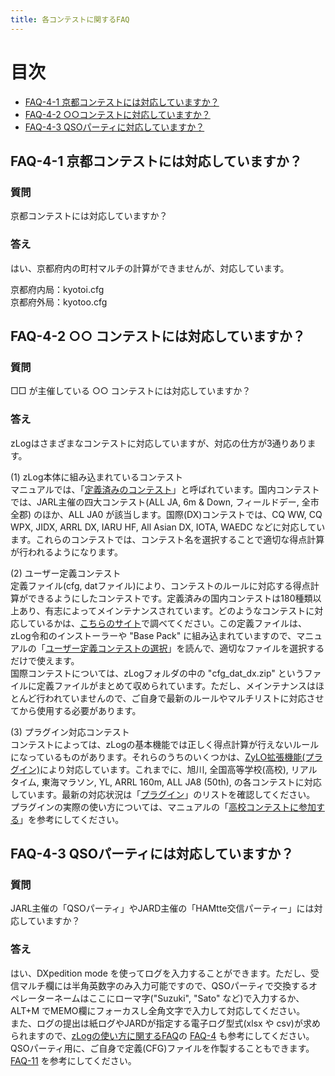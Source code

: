 ```yaml
---
title: 各コンテストに関するFAQ
---
```


# 目次

* [FAQ-4-1 京都コンテストには対応していますか？](#faq-4-1-京都コンテストには対応していますか)
* [FAQ-4-2 ○○コンテストに対応していますか？](#faq-4-2--コンテストには対応していますか)
* [FAQ-4-3 QSOパーティに対応していますか？]()

## FAQ-4-1 京都コンテストには対応していますか？

### 質問

京都コンテストには対応していますか？

### 答え

はい、京都府内の町村マルチの計算ができませんが、対応しています。  
  
京都府内局：kyotoi.cfg  
京都府外局：kyotoo.cfg  

## FAQ-4-2 ○○ コンテストには対応していますか？

### 質問

□□ が主催している ○○ コンテストには対応していますか？

### 答え

zLogはさまざまなコンテストに対応していますが、対応の仕方が3通りあります。

(1) zLog本体に組み込まれているコンテスト  
マニュアルでは、「[定義済みのコンテスト](https://use.zlog.org/manual/%E5%AE%9A%E7%BE%A9%E6%B8%88%E3%81%BF%E3%81%AE%E3%82%B3%E3%83%B3%E3%83%86%E3%82%B9%E3%83%88)」と呼ばれています。国内コンテストでは、JARL主催の四大コンテスト(ALL JA, 6m & Down, フィールドデー, 全市全郡) のほか、ALL JA0 が該当します。国際(DX)コンテストでは、CQ WW, CQ WPX, JIDX, ARRL DX, IARU HF, All Asian DX, IOTA, WAEDC などに対応しています。これらのコンテストでは、コンテスト名を選択することで適切な得点計算が行われるようになります。

(2) ユーザー定義コンテスト  
定義ファイル(cfg, datファイル)により、コンテストのルールに対応する得点計算ができるようにしたコンテストです。定義済みの国内コンテストは180種類以上あり、有志によってメインテナンスされています。どのようなコンテストに対応しているかは、[こちらのサイト](http://ja6ycu.in.coocan.jp/ZLOG/)で調べてください。この定義ファイルは、zLog令和のインストーラーや "Base Pack" に組み込まれていますので、マニュアルの「[ユーザー定義コンテストの選択](https://use.zlog.org/manual/%E3%83%A6%E3%83%BC%E3%82%B6%E3%83%BC%E5%AE%9A%E7%BE%A9%E3%82%B3%E3%83%B3%E3%83%86%E3%82%B9%E3%83%88)」を読んで、適切なファイルを選択するだけで使えます。  
国際コンテストについては、zLogフォルダの中の "cfg_dat_dx.zip" というファイルに定義ファイルがまとめて収められています。ただし、メインテナンスはほとんど行われていませんので、ご自身で最新のルールやマルチリストに対応させてから使用する必要があります。

(3) プラグイン対応コンテスト  
コンテストによっては、zLogの基本機能では正しく得点計算が行えないルールになっているものがあります。それらのうちのいくつかは、[ZyLO拡張機能(プラグイン)](https://use.zlog.org/manual/ZyLO%E6%8B%A1%E5%BC%B5%E6%A9%9F%E8%83%BD)により対応しています。これまでに、旭川, 全国高等学校(高校), リアルタイム, 東海マラソン, YL, ARRL 160m, ALL JA8 (50th), の各コンテストに対応しています。最新の対応状況は「[プラグイン](https://use.zlog.org/plugins.html)」のリストを確認してください。  
プラグインの実際の使い方については、マニュアルの「[高校コンテストに参加する](https://use.zlog.org/manual/ZyLO%E6%8B%A1%E5%BC%B5%E6%A9%9F%E8%83%BD#zlog%E3%81%A7%E9%AB%98%E6%A0%A1%E3%82%B3%E3%83%B3%E3%83%86%E3%82%B9%E3%83%88%E3%81%AB%E5%8F%82%E5%8A%A0%E3%81%99%E3%82%8B)」を参考にしてください。

## FAQ-4-3 QSOパーティには対応していますか？

### 質問

JARL主催の「QSOパーティ」やJARD主催の「HAMtte交信パーティー」には対応していますか？

### 答え

はい、DXpedition mode を使ってログを入力することができます。ただし、受信マルチ欄には半角英数字のみ入力可能ですので、QSOパーティで交換するオペレーターネームはここにローマ字("Suzuki", "Sato" など)で入力するか、ALT+M でMEMO欄にフォーカスし全角文字で入力して対応してください。  
また、ログの提出は紙ログやJARDが指定する電子ログ型式(xlsx や csv)が求められますので、[zLogの使い方に関するFAQ](https://use.zlog.org/manual/faq/zlog)の [FAQ-4](https://use.zlog.org/manual/faq/zlog#faq-4-%E7%B4%99%E3%83%AD%E3%82%B0%E3%81%A7%E6%8F%90%E5%87%BA%E3%81%97%E3%81%9F%E3%81%84%E3%81%AE%E3%81%A7%E3%81%99%E3%81%8C%E3%81%A9%E3%81%86%E3%81%97%E3%81%9F%E3%82%89%E3%81%84%E3%81%84%E3%81%A7%E3%81%99%E3%81%8B) も参考にしてください。  
QSOパーティ用に、ご自身で定義(CFG)ファイルを作製することもできます。 [FAQ-11](https://use.zlog.org/manual/faq/zlog#faq-11-zlog%E3%82%92%E7%A7%BB%E5%8B%95%E9%81%8B%E7%94%A8%E6%99%82%E3%82%84%E9%80%9A%E5%B8%B8%E4%BA%A4%E4%BF%A1%E3%81%A7%E3%82%82%E4%BD%BF%E3%81%86%E3%81%AB%E3%81%AF) を参考にしてください。  
